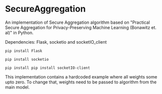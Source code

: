 # SecureAggregation

An implementation of Secure Aggregation algorithm based on "Practical Secure Aggregation for Privacy-Preserving Machine Learning
(Bonawitz et. al)" in Python.

Dependencies: Flask, socketio and socketIO_client

`pip install Flask`

`pip install socketio`

`pip install pip install socketIO-client`

This implementation contains a hardcoded example where all weights some upto zero. To change that, weights need to be passed to algorithm from the main model.
